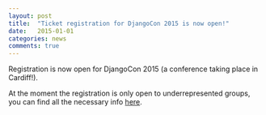 ```yaml
---
layout: post
title:  "Ticket registration for DjangoCon 2015 is now open!"
date:   2015-01-01
categories: news
comments: true
---
```


Registration is now open for DjangoCon 2015 (a conference taking place in Cardiff!).

At the moment the registration is only open to underrepresented groups, you can find all the necessary info [here](http://2015.djangocon.eu/tickets/).
